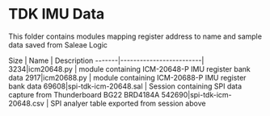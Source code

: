 # TDK IMU Data
This folder contains modules mapping register address to name and sample data saved from Saleae Logic

Size   | Name                    | Description
-------|-------------------------|
   3234|icm20648.py              | module containing ICM-20648-P IMU register bank data
   2917|icm20688.py              | module containing ICM-20688-P IMU register bank data
  69608|spi-tdk-icm-20648.sal    | Session containing SPI data capture from Thunderboard BG22 BRD4184A
 542690|spi-tdk-icm-20648.csv    | SPI analyer table exported from session above
 


